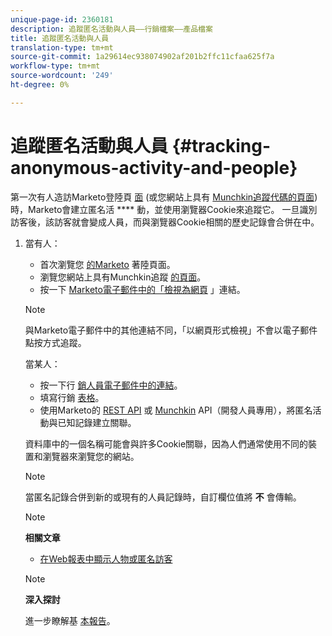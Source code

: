 ```yaml
---
unique-page-id: 2360181
description: 追蹤匿名活動與人員——行銷檔案——產品檔案
title: 追蹤匿名活動與人員
translation-type: tm+mt
source-git-commit: 1a29614ec938074902af201b2ffc11cfaa625f7a
workflow-type: tm+mt
source-wordcount: '249'
ht-degree: 0%

---
```



# 追蹤匿名活動與人員 {#tracking-anonymous-activity-and-people}

第一次有人造訪Marketo登陸頁 [面](../../../../product-docs/demand-generation/landing-pages/free-form-landing-pages/create-a-free-form-landing-page.md) (或您網站上具有 [Munchkin追蹤代碼的頁面](../../../../product-docs/administration/additional-integrations/add-munchkin-tracking-code-to-your-website.md))時，Marketo會建立匿名活 **** 動，並使用瀏覽器Cookie來追蹤它。 一旦識別訪客後，該訪客就會變成人員，而與瀏覽器Cookie相關的歷史記錄會合併在中。

1. 當有人：

   * 首次瀏覽您 [的Marketo](../../../../product-docs/demand-generation/landing-pages/free-form-landing-pages/create-a-free-form-landing-page.md) 著陸頁面。
   * 瀏覽您網站上具有Munchkin追蹤 [的頁面](../../../../product-docs/administration/additional-integrations/add-munchkin-tracking-code-to-your-website.md)。
   * 按一下 [Marketo電子郵件中的「檢視為網頁](../../../../product-docs/email-marketing/general/functions-in-the-editor/add-a-view-as-web-page-link-to-an-email.md) 」連結。

   >[!NOTE]
   >
   >與Marketo電子郵件中的其他連結不同，「以網頁形式檢視」不會以電子郵件點按方式追蹤。

   當某人：

   * 按一下行 [銷人員電子郵件中的連結](../../../../product-docs/email-marketing/general/using-tokens/add-tokens-to-an-email-link.md)。
   * 填寫行銷 [表格](http://docs.marketo.com/display/docs/forms)。
   * 使用Marketo的 [REST API](http://developers.marketo.com/rest-api/lead-database/leads/) 或 [Munchkin](http://developers.marketo.com/documentation/websites/lead-tracking-munchkin-js/) API（開發人員專用），將匿名活動與已知記錄建立關聯。

   資料庫中的一個名稱可能會與許多Cookie關聯，因為人們通常使用不同的裝置和瀏覽器來瀏覽您的網站。

   >[!NOTE]
   >
   >當匿名記錄合併到新的或現有的人員記錄時，自訂欄位值將 **不** 會傳輸。

   >[!NOTE]
   >
   >**相關文章**
   >
   >    
   >    
   >    * [在Web報表中顯示人物或匿名訪客](display-people-or-anonymous-visitors-in-web-reports.md)


   >[!NOTE]
   >
   >**深入探討**
   >
   >
   >進一步瞭解基 [本報告](http://docs.marketo.com/display/docs/basic+reporting)。

